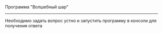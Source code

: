 Программа "Волшебный шар"
***
Необходимо задать вопрос устно и запустить программу в консоли для получения ответа